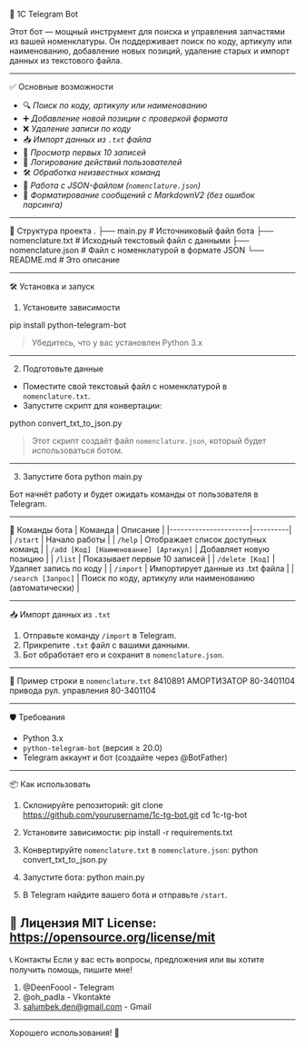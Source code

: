 🚀 1C Telegram Bot

Этот бот — мощный инструмент для поиска и управления запчастями из вашей номенклатуры. Он поддерживает поиск по коду, артикулу или наименованию, добавление новых позиций, удаление старых и импорт данных из текстового файла.

---

 ✅ Основные возможности

- 🔍 *Поиск по коду, артикулу или наименованию*
- ➕ *Добавление новой позиции с проверкой формата*
- ❌ *Удаление записи по коду*
- 📥 *Импорт данных из `.txt` файла*
- 🧾 *Просмотр первых 10 записей*
- 📝 *Логирование действий пользователей*
- 🛠️ *Обработка неизвестных команд*
- 📂 *Работа с JSON-файлом (`nomenclature.json`)*
- 💬 *Форматирование сообщений с MarkdownV2 (без ошибок парсинга)*

---

📁 Структура проекта
.
├── main.py             # Источниковый файл бота
├── nomenclature.txt    # Исходный текстовый файл с данными
├── nomenclature.json   # Файл с номенклатурой в формате JSON
└── README.md           # Это описание

---

🛠️ Установка и запуск

1. Установите зависимости

pip install python-telegram-bot

> Убедитесь, что у вас установлен Python 3.x

---

2. Подготовьте данные

- Поместите свой текстовый файл с номенклатурой в `nomenclature.txt`.
- Запустите скрипт для конвертации:

python convert_txt_to_json.py

> Этот скрипт создаёт файл `nomenclature.json`, который будет использоваться ботом.

---

3. Запустите бота
python main.py

Бот начнёт работу и будет ожидать команды от пользователя в Telegram.

---

🤖 Команды бота
| Команда              | Описание |
|----------------------|----------|
| `/start`             | Начало работы |
| `/help`              | Отображает список доступных команд |
| `/add [Код] [Наименование] [Артикул]` | Добавляет новую позицию |
| `/list`              | Показывает первые 10 записей |
| `/delete [Код]`      | Удаляет запись по коду |
| `/import`            | Импортирует данные из .txt файла |
| `/search [Запрос]`   | Поиск по коду, артикулу или наименованию (автоматически) |

---

📥 Импорт данных из `.txt`
1. Отправьте команду `/import` в Telegram.
2. Прикрепите `.txt` файл с вашими данными.
3. Бот обработает его и сохранит в `nomenclature.json`.

---

📄 Пример строки в `nomenclature.txt`
8410891 АМОРТИЗАТОР 80-3401104 привода рул. управления 80-3401104

---

🛡️ Требования
- Python 3.x
- `python-telegram-bot` (версия ≥ 20.0)
- Telegram аккаунт и бот (создайте через @BotFather)

---

📦 Как использовать
1. Склонируйте репозиторий:
   git clone https://github.com/yourusername/1c-tg-bot.git
   cd 1c-tg-bot

2. Установите зависимости:
   pip install -r requirements.txt

3. Конвертируйте `nomenclature.txt` в `nomenclature.json`:
   python convert_txt_to_json.py

4. Запустите бота:
   python main.py

5. В Telegram найдите вашего бота и отправьте `/start`.

📝 Лицензия
MIT License:
https://opensource.org/license/mit
---

📞 Контакты
Если у вас есть вопросы, предложения или вы хотите получить помощь, пишите мне!
1. @DeenFoool - Telegram
2. @oh_padla - Vkontakte
3. salumbek.den@gmail.com - Gmail

---

Хорошего использования! 🚀
